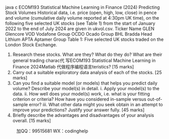 java c
ECOM193                               Statistical   Machine   Learning   in   Finance   (2024)
Predicting   Stock   Volumes
Historical   data,   i.e.   price   (open,   high,   low,   close)   in   pence   and   volume   (cumulative   daily   volume
reported   at   4:30pm   UK   time),   on   the   following   five   selected   UK   stocks   (see   Table 1)   from   the   start   of   January   2022   to   the   end   of   July   2024   are   given   in   ukvol.csv.
Ticker           Name
GLEN               Glencore
VOD                     Vodafone Group
OCDO            Ocado Group
BHL                   Bradda Head Lithium
APTA               Aptamer Group
Table   1:   Five   selected   UK   stocks   traded   on   the   London   Stock   Exchange.
1.    Research   these   stocks.   What   are   they?   What   do   they   do?   What   are   their   general   trading   charac代 写ECOM193 Statistical Machine Learning in Finance 2024Matlab
代做程序编程语言teristics?       [15   marks]
2.    Carry   out   a   suitable   exploratory   data   analysis   of each   of the   stocks.       [25   marks]
3.    Can   you   find   a   suitable   model   (or   models)   that   helps   you   predict   daily   volume?   Describe   your   model(s)   in   detail.
i.    Apply   your   model(s)   to   the   data.
ii.    How   well   does   your   model(s)   work,   i.e.   what   is   your   fitting   criterion   or   criteria?   How   have   you   considered   in-sample   versus   out-of-sample   error?
iii.      What   other   data   might   you   seek   obtain   in   an   attempt   to   improve   your   predictions?   Justify   your   answer   fully.       [45   marks]
4.    Briefly   describe   the   advantages   and   disadvantages   of your   analysis   overall.          [15   marks]
   
   
   


         
加QQ：99515681  WX：codinghelp
